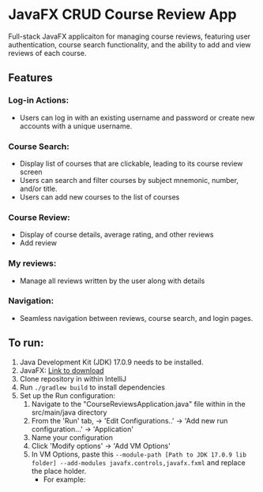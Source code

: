 # JavaFX CRUD Course Review App
Full-stack JavaFX applicaiton for managing course reviews, featuring user authentication, course search functionality, and the ability to add and view reviews of each course. 

## Features
### Log-in Actions:
- Users can log in with an existing username and password or create new accounts with a unique username.
### Course Search: 
- Display list of courses that are clickable, leading to its course review screen
- Users can search and filter courses by subject mnemonic, number, and/or title.
- Users can add new courses to the list of courses
### Course Review:
- Display of course details, average rating, and other reviews
- Add review
### My reviews:
- Manage all reviews written by the user along with details
### Navigation:
- Seamless navigation between reviews, course search, and login pages. 

## To run:
1. Java Development Kit (JDK) 17.0.9 needs to be installed.
2. JavaFX: [Link to download](https://gluonhq.com/products/javafx/)
3. Clone repository in within IntelliJ
4. Run `./gradlew build` to install dependencies
5. Set up the Run configuration:
   1. Navigate to the "CourseReviewsApplication.java" file within in the src/main/java directory
   2. From the 'Run' tab, -> 'Edit Configurations..' -> 'Add new run configuration...' -> 'Application'
   3. Name your configuration
   4. Click 'Modify options' -> 'Add VM Options'
   5. In VM Options, paste this `--module-path [Path to JDK 17.0.9 lib folder] --add-modules javafx.controls,javafx.fxml` and replace the place holder.
      - For example: 
   
